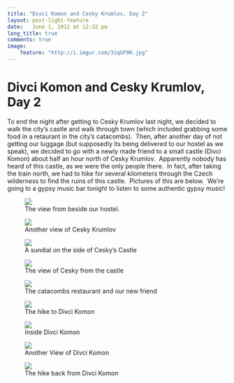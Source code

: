 ```yaml
---
title: "Divci Komon and Cesky Krumlov, Day 2"
layout: post-light-feature
date:   June 1, 2012 at 12:32 pm
long_title: true
comments: true
image:
    feature: "http://i.imgur.com/3iqGF9R.jpg"
---
```

# Divci Komon and Cesky Krumlov, Day 2

To end the night after getting to Cesky Krumlov last night, we decided to walk the city’s castle and walk through town (which included grabbing some food in a retaurant in the city’s catacombs).  Then, after another day of not getting our luggage (but supposedly its being delivered to our hostel as we speak), we decided to go with a newly made friend to a small castle (Divci Komon) about half an hour north of Cesky Krumlov.  Apparently nobody has heard of this castle, as we were the only people there.  In fact, after taking the train north, we had to hike for several kilometers through the Czech wilderness to find the ruins of this castle.  Pictures of this are below.  We’re going to a gypsy music bar tonight to listen to some authentic gypsy music!

<figure>
    <img src="http://i.imgur.com/iY6ZcJo.jpg">
    <figcaption>The view from beside our hostel.</figcaption>
</figure>
<figure>
    <img src="http://i.imgur.com/QjOo1r9.jpg">
    <figcaption>Another view of Cesky Krumlov</figcaption>
</figure>
<figure>
    <img src="http://i.imgur.com/0TzuY3R.jpg">
    <figcaption>A sundial on the side of Cesky’s Castle</figcaption>
</figure>
<figure>
    <img src="http://i.imgur.com/GC0LAWV.jpg">
    <figcaption>The view of Cesky from the castle</figcaption>
</figure>
<figure>
    <img src="http://i.imgur.com/82rb9xi.jpg">
    <figcaption>The catacombs restaurant and our new friend</figcaption>
</figure>
<figure>
    <img src="http://i.imgur.com/7XAJIUk.jpg">
    <figcaption>The hike to Divci Komon</figcaption>
</figure>
<figure>
    <img src="http://i.imgur.com/zFhTe5y.jpg">
    <figcaption>Inside Divci Komon</figcaption>
</figure>
<figure>
    <img src="http://i.imgur.com/bGp3KMQ.jpg">
    <figcaption>Another View of Divci Komon</figcaption>
</figure>
<figure>
    <img src="http://i.imgur.com/WTvl7iW.jpg">
    <figcaption>The hike back from Divci Komon</figcaption>
</figure>
